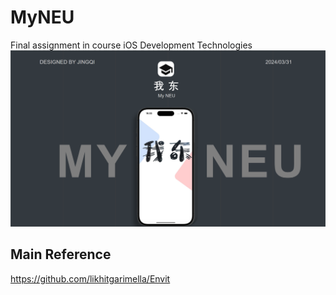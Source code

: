 # MyNEU
Final assignment in course iOS Development Technologies
![image](https://github.com/jingqi-fan/MyNEU/blob/main/show.png)

## Main Reference
https://github.com/likhitgarimella/Envit
